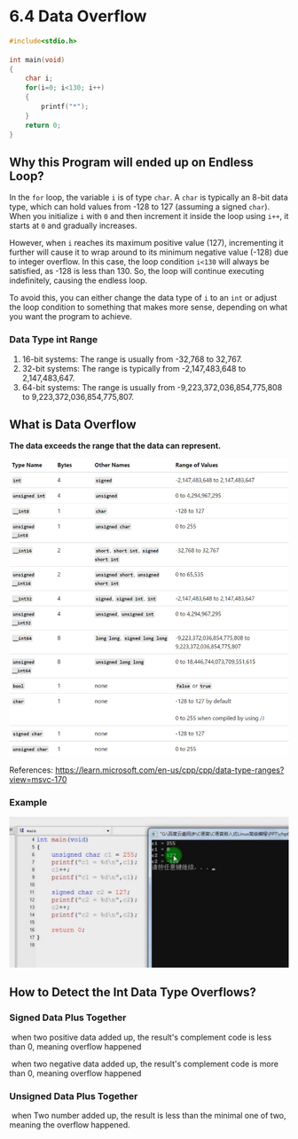 # 6.4 Data Overflow



```c
#include<stdio.h>

int main(void)
{
	char i;
	for(i=0; i<130; i++)
	{
		printf("*");
	}
	return 0;
}
```

## Why this Program will ended up on Endless Loop?

In the `for` loop, the variable `i` is of type `char`. A `char` is typically an 8-bit data type, which can hold values from -128 to 127 (assuming a signed `char`). When you initialize `i` with `0` and then increment it inside the loop using `i++`, it starts at `0` and gradually increases.

However, when `i` reaches its maximum positive value (127), incrementing it further will cause it to wrap around to its minimum negative value (-128) due to integer overflow. In this case, the loop condition `i<130` will always be satisfied, as -128 is less than 130. So, the loop will continue executing indefinitely, causing the endless loop.

To avoid this, you can either change the data type of `i` to an `int` or adjust the loop condition to something that makes more sense, depending on what you want the program to achieve.

### Data Type int Range

1. 16-bit systems: The range is usually from -32,768 to 32,767.
2. 32-bit systems: The range is typically from -2,147,483,648 to 2,147,483,647.
3. 64-bit systems: The range is usually from -9,223,372,036,854,775,808 to 9,223,372,036,854,775,807.

## What is Data Overflow

**The data exceeds the range that the data can represent.**

![01](https://github.com/knightsummon/02-Computer-underlying-programming-and-system-optimization/blob/main/06%20Data%20Storage%20and%20Pointer/6.4%20Data%20Overflow.assets/01.jpg)

References: https://learn.microsoft.com/en-us/cpp/cpp/data-type-ranges?view=msvc-170

### Example

![02](https://github.com/knightsummon/02-Computer-underlying-programming-and-system-optimization/blob/main/06%20Data%20Storage%20and%20Pointer/6.4%20Data%20Overflow.assets/02.jpg)

## How to Detect the Int Data Type Overflows?

### Signed Data Plus Together

​	when two positive data added up, the result's complement code is less than 0, meaning overflow happened  

​    when two negative data added up, the result's complement code is more than 0, meaning overflow happened  

### Unsigned Data Plus Together

​	when Two number added up, the result is less than the minimal one of two, meaning the overflow happened.


